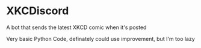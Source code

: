 # XKCDiscord
A bot that sends the latest XKCD comic when it's posted

Very basic Python Code, definately could use improvement, but I'm too lazy
